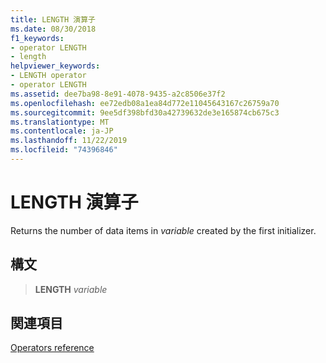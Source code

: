 ```yaml
---
title: LENGTH 演算子
ms.date: 08/30/2018
f1_keywords:
- operator LENGTH
- length
helpviewer_keywords:
- LENGTH operator
- operator LENGTH
ms.assetid: dee7ba98-8e91-4078-9435-a2c8506e37f2
ms.openlocfilehash: ee72edb08a1ea84d772e11045643167c26759a70
ms.sourcegitcommit: 9ee5df398bfd30a42739632de3e165874cb675c3
ms.translationtype: MT
ms.contentlocale: ja-JP
ms.lasthandoff: 11/22/2019
ms.locfileid: "74396846"
---
```

# <a name="operator-length"></a>LENGTH 演算子

Returns the number of data items in *variable* created by the first initializer.

## <a name="syntax"></a>構文

> **LENGTH** *variable*

## <a name="see-also"></a>関連項目

[Operators reference](operators-reference.md)
